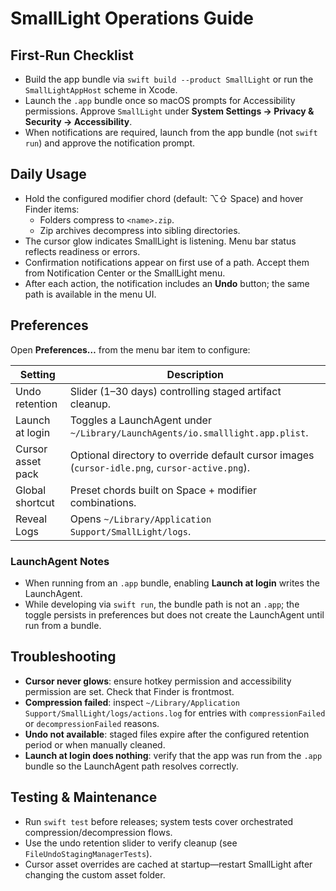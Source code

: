 # SmallLight Operations Guide

## First-Run Checklist
- Build the app bundle via `swift build --product SmallLight` or run the `SmallLightAppHost` scheme in Xcode.
- Launch the `.app` bundle once so macOS prompts for Accessibility permissions. Approve `SmallLight` under **System Settings → Privacy & Security → Accessibility**.
- When notifications are required, launch from the app bundle (not `swift run`) and approve the notification prompt.

## Daily Usage
- Hold the configured modifier chord (default: ⌥⇧ Space) and hover Finder items:
  - Folders compress to `<name>.zip`.
  - Zip archives decompress into sibling directories.
- The cursor glow indicates SmallLight is listening. Menu bar status reflects readiness or errors.
- Confirmation notifications appear on first use of a path. Accept them from Notification Center or the SmallLight menu.
- After each action, the notification includes an **Undo** button; the same path is available in the menu UI.

## Preferences
Open **Preferences…** from the menu bar item to configure:

| Setting | Description |
| --- | --- |
| Undo retention | Slider (1–30 days) controlling staged artifact cleanup. |
| Launch at login | Toggles a LaunchAgent under `~/Library/LaunchAgents/io.smalllight.app.plist`. |
| Cursor asset pack | Optional directory to override default cursor images (`cursor-idle.png`, `cursor-active.png`). |
| Global shortcut | Preset chords built on Space + modifier combinations. |
| Reveal Logs | Opens `~/Library/Application Support/SmallLight/logs`. |

### LaunchAgent Notes
- When running from an `.app` bundle, enabling **Launch at login** writes the LaunchAgent.
- While developing via `swift run`, the bundle path is not an `.app`; the toggle persists in preferences but does not create the LaunchAgent until run from a bundle.

## Troubleshooting
- **Cursor never glows**: ensure hotkey permission and accessibility permission are set. Check that Finder is frontmost.
- **Compression failed**: inspect `~/Library/Application Support/SmallLight/logs/actions.log` for entries with `compressionFailed` or `decompressionFailed` reasons.
- **Undo not available**: staged files expire after the configured retention period or when manually cleaned.
- **Launch at login does nothing**: verify that the app was run from the `.app` bundle so the LaunchAgent path resolves correctly.

## Testing & Maintenance
- Run `swift test` before releases; system tests cover orchestrated compression/decompression flows.
- Use the undo retention slider to verify cleanup (see `FileUndoStagingManagerTests`).
- Cursor asset overrides are cached at startup—restart SmallLight after changing the custom asset folder.
